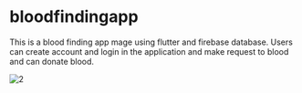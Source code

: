 # bloodfindingapp

This is a blood finding app mage using flutter and firebase database. Users can create account and login in the application and make request to blood and can donate blood. 

![2](https://github.com/nirajbhatta24/blood_finding_app/assets/79129703/015f1c35-7cc2-4fbe-998d-2490b43caaba)
